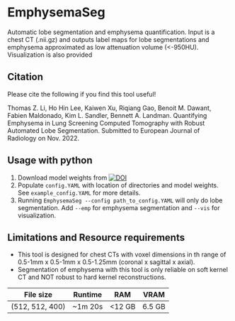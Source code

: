# EmphysemaSeg
Automatic lobe segmentation and emphysema quantification. Input is a chest CT (.nii.gz) and outputs label maps for lobe segmentations and emphysema approximated as low attenuation volume (<-950HU). Visualization is also provided


## Citation
Please cite the following if you find this tool useful!

Thomas Z. Li, Ho Hin Lee, Kaiwen Xu, Riqiang Gao, Benoit M. Dawant, Fabien Maldonado, Kim L. Sandler, Bennett A. Landman. Quantifying Emphysema in Lung Screening Computed Tomography with Robust Automated Lobe Segmentation. Submitted to European Journal of Radiology on Nov. 2022.

## Usage with python
1. Download model weights from [![DOI](https://zenodo.org/badge/DOI/10.5281/zenodo.7339893.svg)](https://doi.org/10.5281/zenodo.7339893)
2. Populate `config.YAML` with location of directories and model weights. See `example_config.YAML` for more details.
3. Running `EmphysemaSeg --config path_to_config.YAML` will only do lobe segmentation. Add `--emp` for emphysema segmentation and `--vis` for visualization.

## Limitations and Resource requirements
* This tool is designed for chest CTs with voxel dimensions in th range of 0.5-1mm x 0.5-1mm x 0.5-1.25mm (coronal x sagittal x axial). 
* Segmentation of emphysema with this tool is only reliable on soft kernel CT and NOT robust to hard kernel reconstructions.
  
| File size       | Runtime | RAM   | VRAM   |
|-----------------|---------|-------|--------|
| (512, 512, 400) | ~1m 20s  | <12 GB | 6.5 GB |